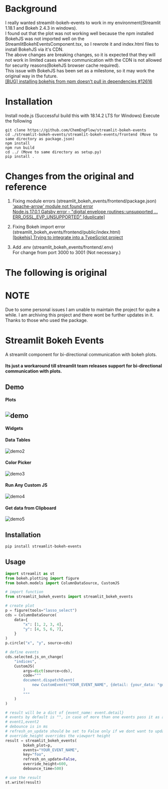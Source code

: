 # Background
I really wanted streamlit-bokeh-events to work in my environment(Streamlit 1.18.1 and Bokeh 2.4.3 in windows).<br>
I found out that the plot was not working well because the npm installed BokehJS was not imported well on the StreamlitBokehEventsComponent.tsx, so I rewrote it and index.html files to install BokehJS via it's CDN.<br>
The above changes are breaking changes, so it is expected that they will not work in limited cases where communication with the CDN is not allowed for security reasons(BokehJS browser cache required).<br>
This issue with BokehJS has been set as a milestone, so it may work the original way in the future.<br>
[ [BUG] installing bokehjs from npm doesn't pull in dependencies #12616 ](https://github.com/bokeh/bokeh/issues/12616)<br>

# Installation
Install node.js (Successful build this with 18.14.2 LTS for Windows)
Execute the following
```
git clone https://github.com/ChemEngFlow/streamlit-bokeh-events
cd ./streamlit-bokeh-events/streamlit-bokeh-events/frontend (Move to same directory as package.json)
npm install
npm run build
cd ../ (Move to same directory as setup.py)
pip install .
```
# Changes from the original and reference
1. Fixing module errors (streamlit_bokeh_events/frontend/package.json)<br>
[‘apache-arrow’ module not found error](https://discuss.streamlit.io/t/apache-arrow-module-not-found-error/21952)<br> 
[Node.js 17.0.1 Gatsby error - "digital envelope routines::unsupported ... ERR_OSSL_EVP_UNSUPPORTED" [duplicate]](https://stackoverflow.com/questions/69665222/node-js-17-0-1-gatsby-error-digital-envelope-routinesunsupported-err-os)

2. Fixing Bokeh import error (streamlit_bokeh_events/frontend/public/index.html)<br>
[[bokehjs] Trying to integrate into a TypeScript project](https://discourse.bokeh.org/t/bokehjs-trying-to-integrate-into-a-typescript-project/5274)

3. Add .env (streamlit_bokeh_events/frontend/.env)<br>
For change from port 3000 to 3001 (Not necessary.)

# The following is original

# NOTE
Due to some personal issues I am unable to maintain the project for quite a while.
I am archiving this project and there wont be further updates in it.
Thanks to those who used the package. 

# Streamlit Bokeh Events
A streamlit component for bi-directional communication with bokeh plots.

#### Its just a workaround till streamlit team releases support for bi-directional communication with plots.

## Demo

#### Plots
![demo](assets/plots.gif)
---
#### Widgets

#### Data Tables
![demo2](assets/table.gif)

#### Color Picker
![demo3](assets/color.gif)

#### Run Any Custom JS
![demo4](assets/location.gif)

#### Get data from Clipboard
![demo5](assets/clipboard.gif)

## Installation

```bash
pip install streamlit-bokeh-events
```
## Usage

```python
import streamlit as st
from bokeh.plotting import figure
from bokeh.models import ColumnDataSource, CustomJS

# import function
from streamlit_bokeh_events import streamlit_bokeh_events

# create plot
p = figure(tools="lasso_select")
cds = ColumnDataSource(
    data={
        "x": [1, 2, 3, 4],
        "y": [4, 5, 6, 7],
    }
)
p.circle("x", "y", source=cds)

# define events
cds.selected.js_on_change(
    "indices",
    CustomJS(
        args=dict(source=cds),
        code="""
        document.dispatchEvent(
            new CustomEvent("YOUR_EVENT_NAME", {detail: {your_data: "goes-here"}})
        )
        """
    )
)

# result will be a dict of {event_name: event.detail}
# events by default is "", in case of more than one events pass it as a comma separated values
# event1,event2 
# debounce is in ms
# refresh_on_update should be set to False only if we dont want to update datasource at runtime
# override_height overrides the viewport height
result = streamlit_bokeh_events(
        bokeh_plot=p,
        events="YOUR_EVENT_NAME",
        key="foo",
        refresh_on_update=False,
        override_height=600,
        debounce_time=500)

# use the result
st.write(result)
```
